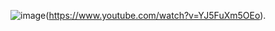 ![image](https://github.com/user-attachments/assets/90305b41-cd26-4fb1-acaf-7f9f7cc99faa)(https://www.youtube.com/watch?v=YJ5FuXm5OEo).
